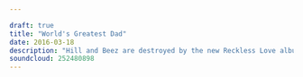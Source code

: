```yaml
---

draft: true
title: "World's Greatest Dad"
date: 2016-03-18
description: "Hill and Beez are destroyed by the new Reckless Love album and it's not pretty. There's chat on the new Metallica and Suicide Silence albums, Placebo's 20th Anniversary, Tool's writers block, album reviews include the recent Iggy Pop and Josh Homme, Marudergrind and Hands Like Houses and we are honoured to be joined by David from the legendary Refused to discuss one of the starting points for European death metal, Entombed's Left Hand Path."
soundcloud: 252480898
---
```

